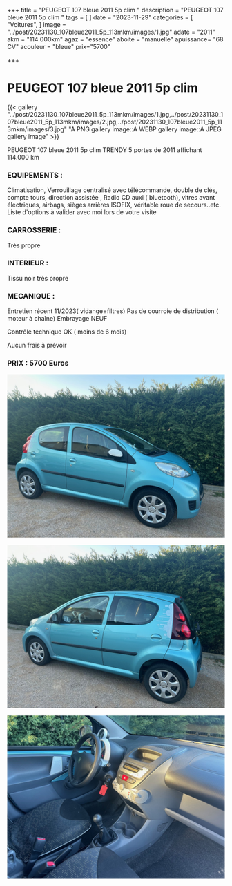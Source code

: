 +++
title = "PEUGEOT 107 bleue 2011 5p clim "
description = "PEUGEOT 107 bleue 2011 5p clim  "
tags = [
]
date = "2023-11-29"
categories = [
    "Voitures",
]
image = "../post/20231130_107bleue2011_5p_113mkm/images/1.jpg"
adate = "2011"
akm = "114 000km"
agaz = "essence"
aboite = "manuelle"
apuissance= "68 CV"
acouleur = "bleue"
prix="5700"

+++

# PEUGEOT 107 bleue 2011 5p clim

{{< gallery  "../post/20231130_107bleue2011_5p_113mkm/images/1.jpg,../post/20231130_107bleue2011_5p_113mkm/images/2.jpg,../post/20231130_107bleue2011_5p_113mkm/images/3.jpg" "A PNG gallery image::A WEBP gallery image::A JPEG gallery image" >}}
 


PEUGEOT 107 bleue 2011 5p clim TRENDY 5 portes de 2011 affichant 114.000 km


### EQUIPEMENTS :
Climatisation, Verrouillage centralisé avec télécommande, double de clés, compte tours, direction assistée , Radio CD auxi ( bluetooth), vitres avant électriques, airbags, sièges arrières ISOFIX, véritable roue de secours..etc.
Liste d'options à valider avec moi lors de votre visite


### CARROSSERIE :
Très propre


### INTERIEUR :
Tissu noir très propre

### MECANIQUE :
Entretien récent 11/2023( vidange+filtres)
Pas de courroie de distribution ( moteur à chaîne)
Embrayage NEUF

Contrôle technique OK ( moins de 6 mois)

Aucun frais à prévoir


### PRIX : 5700 Euros


<!-- more -->


![](images/1.jpg)

![](images/2.jpg)

![](images/3.jpg)

